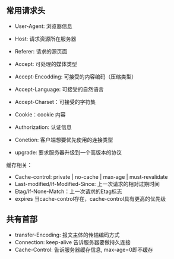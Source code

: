 ## 常用请求头
* User-Agent: 浏览器信息
* Host: 请求资源所在服务器
* Referer: 请求的源页面
* Accept: 可处理的媒体类型
* Accept-Encodding: 可接受的内容编码（压缩类型）
* Accept-Language: 可接受的自然语言
* Accept-Charset：可接受的字符集

* Cookie：cookie 内容
* Authorization: 认证信息

* Conetion: 客户端想要优先使用的连接类型
* upgrade: 要求服务器升级到一个高版本的协议


缓存相关：
* Cache-control: private | no-cache | max-age | must-revalidate
* Last-modified/If-Modified-Since: 上一次请求的相对过期时间
* Etag/If-None-Match：上一次请求的Etag标志
* expires 当cache-control存在，cache-control具有更高的优先级
## 共有首部
* transfer-Encoding: 报文主体的传输编码方式
* Connection: keep-alive 告诉服务器要做持久连接
* Cache-Control: 告诉服务器缓存信息, max-age=0即不缓存

  
